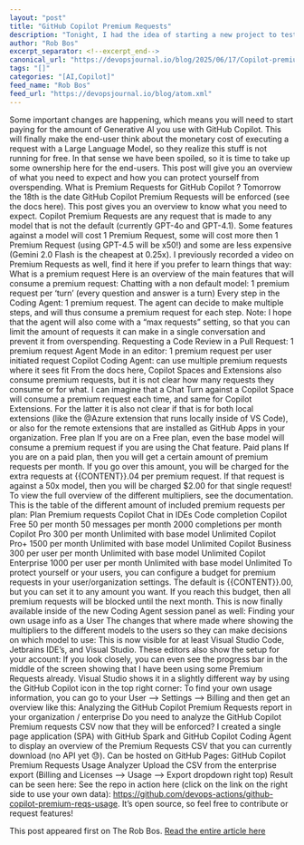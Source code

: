 ```yaml
---
layout: "post"
title: "GitHub Copilot Premium Requests"
description: "Tonight, I had the idea of starting a new project to test and demo new area’s and features of ASP.NE..."
author: "Rob Bos"
excerpt_separator: <!--excerpt_end-->
canonical_url: "https://devopsjournal.io/blog/2025/06/17/Copilot-premium-requests"
tags: "[]"
categories: "[AI,Copilot]"
feed_name: "Rob Bos"
feed_url: "https://devopsjournal.io/blog/atom.xml"
---
```


Some important changes are happening, which means you will need to start paying for the amount of Generative AI you use with GitHub Copilot. This will finally make the end-user think about the monetary cost of executing a request with a Large Language Model, so they realize this stuff is not running for free. In that sense we have been spoiled, so it is time to take up some ownership here for the end-users. This post will give you an overview of what you need to expect and how you can protect yourself from overspending. What is Premium Requests for GitHub Copilot ? Tomorrow the 18th is the date GitHub Copilot Premium Requests will be enforced (see the docs here). This post gives you an overview to know what you need to expect. Copilot Premium Requests are any request that is made to any model that is not the default (currently GPT-4o and GPT-4.1). Some features against a model will cost 1 Premium Request, some will cost more then 1 Premium Request (using GPT-4.5 will be x50!) and some are less expensive (Gemini 2.0 Flash is the cheapest at 0.25x). I previously recorded a video on Premium Requests as well, find it here if you prefer to learn things that way: What is a premium request Here is an overview of the main features that will consume a premium request: Chatting with a non default model: 1 premium request per ‘turn’ (every question and answer is a turn) Every step in the Coding Agent: 1 premium request. The agent can decide to make multiple steps, and will thus consume a premium request for each step. Note: I hope that the agent will also come with a “max requests” setting, so that you can limit the amount of requests it can make in a single conversation and prevent it from overspending. Requesting a Code Review in a Pull Request: 1 premium request Agent Mode in an editor: 1 premium request per user initiated request Copilot Coding Agent: can use multiple premium requests where it sees fit From the docs here, Copilot Spaces and Extensions also consume premium requests, but it is not clear how many requests they consume or for what. I can imagine that a Chat Turn against a Copilot Space will consume a premium request each time, and same for Copilot Extensions. For the latter it is also not clear if that is for both local extensions (like the @Azure extension that runs locally inside of VS Code), or also for the remote extensions that are installed as GitHub Apps in your organization. Free plan If you are on a Free plan, even the base model will consume a premium request if you are using the Chat feature. Paid plans If you are on a paid plan, then you will get a certain amount of premium requests per month. If you go over this amount, you will be charged for the extra requests at {{CONTENT}}.04 per premium request. If that request is against a 50x model, then you will be charged $2.00 for that single request! To view the full overview of the different multipliers, see the documentation. This is the table of the different amount of included premium requests per plan: Plan Premium requests Copilot Chat in IDEs Code completion Copilot Free 50 per month 50 messages per month 2000 completions per month Copilot Pro 300 per month Unlimited with base model Unlimited Copilot Pro+ 1500 per month Unlimited with base model Unlimited Copilot Business 300 per user per month Unlimited with base model Unlimited Copilot Enterprise 1000 per user per month Unlimited with base model Unlimited To protect yourself or your users, you can configure a budget for premium requests in your user/organization settings. The default is {{CONTENT}}.00, but you can set it to any amount you want. If you reach this budget, then all premium requests will be blocked until the next month. This is now finally available inside of the new Coding Agent session panel as well: Finding your own usage info as a User The changes that where made where showing the multipliers to the different models to the users so they can make decisions on which model to use: This is now visible for at least Visual Studio Code, Jetbrains IDE’s, and Visual Studio. These editors also show the setup for your account: If you look closely, you can even see the progress bar in the middle of the screen showing that I have been using some Premium Requests already. Visual Studio shows it in a slightly different way by using the GitHub Copilot icon in the top right corner: To find your own usage information, you can go to your User –> Settings –> Billing and then get an overview like this: Analyzing the GitHub Copilot Premium Requests report in your organization / enterprise Do you need to analyze the GitHub Copilot Premium requests CSV now that they will be enforced? I created a single page application (SPA) with GitHub Spark and GitHub Copilot Coding Agent to display an overview of the Premium Requests CSV that you can currently download (no API yet 😓). Can be hosted on GitHub Pages: GitHub Copilot Premium Requests Usage Analyzer Upload the CSV from the enterprise export (Billing and Licenses –> Usage –> Export dropdown right top) Result can be seen here: See the repo in action here (click on the link on the right side to use your own data): https://github.com/devops-actions/github-copilot-premium-reqs-usage. It’s open source, so feel free to contribute or request features!

This post appeared first on The Rob Bos. [Read the entire article here](https://devopsjournal.io/blog/2025/06/17/Copilot-premium-requests)
